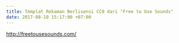 ```yaml
---
title: Templat Rekaman Berlisensi CC0 dari "Free to Use Sounds"
date: 2017-08-10 15:17:00 +07:00
---
```


http://freetousesounds.com/
